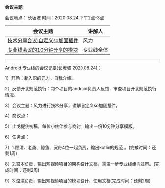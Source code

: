 **会议主题**

会议地点： 长坂坡  时间：2020.08.24       下午2点-3点

| 会议主题                                                     | 讲解人 |
| ------------------------------------------------------------ | ------ |
| [技术分享会议:自定义so加固插件]([http://192.168.11.214:8087/android-team/androidteamtogether/blob/master/%E6%8A%80%E6%9C%AF%E5%88%86%E4%BA%AB%E4%BC%9A%E8%AE%AE/gradle%E6%8F%92%E4%BB%B6%E5%BC%80%E5%8F%91.docx](http://192.168.11.214:8087/android-team/androidteamtogether/blob/master/技术分享会议/gradle插件开发.docx)) | 风力 |
| [专业线会议的10分钟分享的模块](http://192.168.11.214:8087/android-team/androidteamtogether/blob/master/落地方案/文档/Android_技术分享十分钟模版.pdf) | 专业线全体 |

-------------

Android 专业线的会议记要(长坂坡 2020.08.24)：

1）开场：新入职的元方，自我介绍。

2）反馈开发规范执行：每个项目的android负责人反馈，审查项目开发规范执行情况。

3）会议主题：风力进行技术分享，讲解自定义so加固插件。

4）商议点：

5）止戈提供初稿，每位小伙伴参与商讨，输出一份10分钟分享模版。

6）任务点：

7）1.顾清、老勇、鲸鱼、沉舟4位一起负责，输出kotlin的规范 。(完成时间：还剩1周)

8）2.宫本负责，输出短视频项目的架构设计文档，需进一步专业线组内过审。(完成时间：还剩2周)

9）3.涳濛负责，输出短视频项目的模块设计、使用文档(完成时间：还剩2周)
